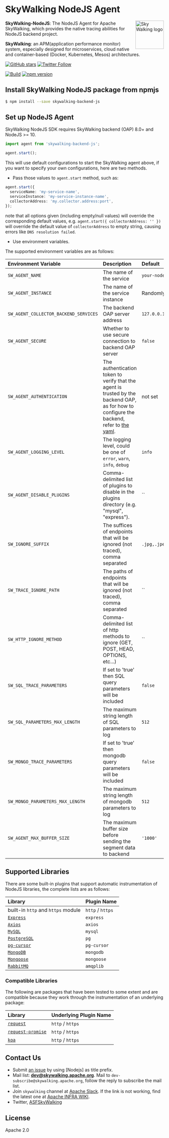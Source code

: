 # SkyWalking NodeJS Agent

<img src="http://skywalking.apache.org/assets/logo.svg" alt="Sky Walking logo" height="90px" align="right" />

**SkyWalking-NodeJS**: The NodeJS Agent for Apache SkyWalking, which provides the native tracing abilities for NodeJS backend project.

**SkyWalking**: an APM(application performance monitor) system, especially designed for
microservices, cloud native and container-based (Docker, Kubernetes, Mesos) architectures.

[![GitHub stars](https://img.shields.io/github/stars/apache/skywalking-nodejs.svg?style=for-the-badge&label=Stars&logo=github)](https://github.com/apache/skywalking-nodejs)
[![Twitter Follow](https://img.shields.io/twitter/follow/asfskywalking.svg?style=for-the-badge&label=Follow&logo=twitter)](https://twitter.com/AsfSkyWalking)


[![Build](https://github.com/apache/skywalking-nodejs/workflows/Build/badge.svg?branch=master)](https://github.com/apache/skywalking-nodejs/actions?query=branch%3Amaster+event%3Apush+workflow%3A%22Build%22)
[![npm version](https://badge.fury.io/js/skywalking-backend-js.svg)](https://badge.fury.io/js/skywalking-backend-js)

## Install SkyWalking NodeJS package from npmjs

```bash
$ npm install --save skywalking-backend-js
```

## Set up NodeJS Agent

SkyWalking NodeJS SDK requires SkyWalking backend (OAP) 8.0+ and NodeJS >= 10.

```typescript
import agent from 'skywalking-backend-js';

agent.start();
```

This will use default configurations to start the SkyWalking agent above, if you want to specify your own configurations, here are two methods.

- Pass those values to `agent.start` method, such as:

```typescript
agent.start({
  serviceName: 'my-service-name',
  serviceInstance: 'my-service-instance-name',
  collectorAddress: 'my.collector.address:port',
});
```

note that all options given (including empty/null values) will override the corresponding default values, e.g. `agent.start({ collectorAddress: '' })` will override the default value of `collectorAddress` to empty string, causing errors like `DNS resolution failed`.

- Use environment variables.

The supported environment variables are as follows:

Environment Variable | Description | Default
| :--- | :--- | :--- |
| `SW_AGENT_NAME` | The name of the service | `your-nodejs-service` |
| `SW_AGENT_INSTANCE` | The name of the service instance | Randomly generated |
| `SW_AGENT_COLLECTOR_BACKEND_SERVICES` | The backend OAP server address | `127.0.0.1:11800` |
| `SW_AGENT_SECURE` | Whether to use secure connection to backend OAP server | `false` |
| `SW_AGENT_AUTHENTICATION` | The authentication token to verify that the agent is trusted by the backend OAP, as for how to configure the backend, refer to [the yaml](https://github.com/apache/skywalking/blob/4f0f39ffccdc9b41049903cc540b8904f7c9728e/oap-server/server-bootstrap/src/main/resources/application.yml#L155-L158). | not set |
| `SW_AGENT_LOGGING_LEVEL` | The logging level, could be one of `error`, `warn`, `info`, `debug` | `info` |
| `SW_AGENT_DISABLE_PLUGINS` | Comma-delimited list of plugins to disable in the plugins directory (e.g. "mysql", "express"). | `` |
| `SW_IGNORE_SUFFIX` | The suffices of endpoints that will be ignored (not traced), comma separated | `.jpg,.jpeg,.js,.css,.png,.bmp,.gif,.ico,.mp3,.mp4,.html,.svg` |
| `SW_TRACE_IGNORE_PATH` | The paths of endpoints that will be ignored (not traced), comma separated | `` |
| `SW_HTTP_IGNORE_METHOD` | Comma-delimited list of http methods to ignore (GET, POST, HEAD, OPTIONS, etc...) | `` |
| `SW_SQL_TRACE_PARAMETERS` | If set to 'true' then SQL query parameters will be included | `false` |
| `SW_SQL_PARAMETERS_MAX_LENGTH` | The maximum string length of SQL parameters to log | `512` |
| `SW_MONGO_TRACE_PARAMETERS` | If set to 'true' then mongodb query parameters will be included | `false` |
| `SW_MONGO_PARAMETERS_MAX_LENGTH` | The maximum string length of mongodb parameters to log | `512` |
| `SW_AGENT_MAX_BUFFER_SIZE` | The maximum buffer size before sending the segment data to backend | `'1000'` |

## Supported Libraries

There are some built-in plugins that support automatic instrumentation of NodeJS libraries, the complete lists are as follows:

Library | Plugin Name
| :--- | :--- |
| built-in `http` and `https` module | `http` / `https` |
| [`Express`](https://expressjs.com) | `express` |
| [`Axios`](https://github.com/axios/axios) | `axios` |
| [`MySQL`](https://github.com/mysqljs/mysql) | `mysql` |
| [`PostgreSQL`](https://github.com/brianc/node-postgres) | `pg` |
| [`pg-cursor`](https://github.com/brianc/node-postgres) | `pg-cursor` |
| [`MongoDB`](https://github.com/mongodb/node-mongodb-native) | `mongodb` |
| [`Mongoose`](https://github.com/Automattic/mongoose) | `mongoose` |
| [`RabbitMQ`](https://github.com/squaremo/amqp.node) | `amqplib` |

### Compatible Libraries

The following are packages that have been tested to some extent and are compatible because they work through the instrumentation of an underlying package:

Library | Underlying Plugin Name
| :--- | :--- |
| [`request`](https://github.com/request/request) | `http` / `https` |
| [`request-promise`](https://github.com/request/request-promise) | `http` / `https` |
| [`koa`](https://github.com/koajs/koa) | `http` / `https` |

## Contact Us
* Submit [an issue](https://github.com/apache/skywalking/issues/new) by using [Nodejs] as title prefix.
* Mail list: **dev@skywalking.apache.org**. Mail to `dev-subscribe@skywalking.apache.org`, follow the reply to subscribe the mail list.
* Join `skywalking` channel at [Apache Slack](http://s.apache.org/slack-invite). If the link is not working, find the latest one at [Apache INFRA WIKI](https://cwiki.apache.org/confluence/display/INFRA/Slack+Guest+Invites).
* Twitter, [ASFSkyWalking](https://twitter.com/ASFSkyWalking)

## License
Apache 2.0
